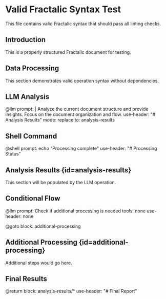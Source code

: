 # Valid Fractalic Syntax Test

This file contains valid Fractalic syntax that should pass all linting checks.

## Introduction

This is a properly structured Fractalic document for testing.

## Data Processing

This section demonstrates valid operation syntax without dependencies.

## LLM Analysis

@llm
prompt: |
  Analyze the current document structure and provide insights.
  Focus on the document organization and flow.
use-header: "# Analysis Results"
mode: replace
to: analysis-results

## Shell Command

@shell
prompt: echo "Processing complete"
use-header: "# Processing Status"

## Analysis Results {id=analysis-results}

This section will be populated by the LLM operation.

## Conditional Flow

@llm
prompt: Check if additional processing is needed
tools: none
use-header: none

@goto
block: additional-processing

## Additional Processing {id=additional-processing}

Additional steps would go here.

## Final Results

@return
block: analysis-results/*
use-header: "# Final Report"
